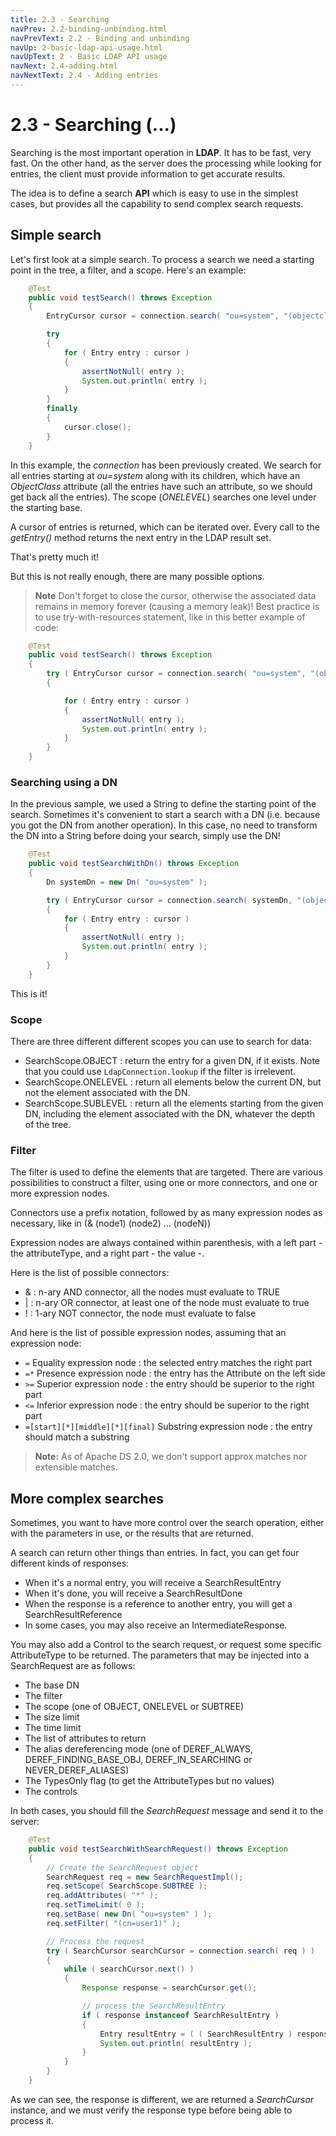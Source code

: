 ```yaml
---
title: 2.3 - Searching
navPrev: 2.2-binding-unbinding.html
navPrevText: 2.2 - Binding and unbinding
navUp: 2-basic-ldap-api-usage.html
navUpText: 2 - Basic LDAP API usage
navNext: 2.4-adding.html
navNextText: 2.4 - Adding entries
---
```


# 2.3 - Searching (...)

Searching is the most important operation in **LDAP**. It has to be fast, very fast. On the other hand, as the server does the processing while looking for entries, the client must provide information to get accurate results.

The idea is to define a search **API** which is easy to use in the simplest cases, but provides all the capability to send complex search requests.

## Simple search

Let's first look at a simple search. To process a search we need a starting point in the tree, a filter, and a scope. Here's an example:

```java
    @Test
    public void testSearch() throws Exception
    {
        EntryCursor cursor = connection.search( "ou=system", "(objectclass=*)", SearchScope.ONELEVEL );

        try
        {
            for ( Entry entry : cursor )
            {
                assertNotNull( entry );
                System.out.println( entry );
            }
        }
        finally
        {
            cursor.close();
        }
    }
```

In this example, the _connection_ has been previously created. We search for all entries starting at *ou=system* along with its children, which have an _ObjectClass_ attribute (all the entries have such an attribute, so we should get back all the entries). The scope (_ONELEVEL_) searches one level under the starting base.

A cursor of entries is returned, which can be iterated over. Every call to the _getEntry()_ method returns the next entry in the LDAP result set.

That's pretty much it!

But this is not really enough, there are many possible options.

>**Note** Don't forget to close the cursor, otherwise the associated data remains in memory forever (causing a memory leak)! Best practice is to use try-with-resources statement, like in this better example of code:


```java
    @Test
    public void testSearch() throws Exception
    {
        try ( EntryCursor cursor = connection.search( "ou=system", "(objectclass=*)", SearchScope.ONELEVEL ) )
        {

            for ( Entry entry : cursor )
            {
                assertNotNull( entry );
                System.out.println( entry );
            }
        }
    }
```

### Searching using a DN

In the previous sample, we used a String to define the starting point of the search. Sometimes it's convenient to start a search with a DN (i.e. because you got the DN from another operation). In this case, no need to transform the DN into a String before doing your search, simply use the DN!

```java
    @Test
    public void testSearchWithDn() throws Exception
    {
        Dn systemDn = new Dn( "ou=system" );

        try ( EntryCursor cursor = connection.search( systemDn, "(objectclass=*)", SearchScope.ONELEVEL ) )
        {
            for ( Entry entry : cursor )
            {
                assertNotNull( entry );
                System.out.println( entry );
            }
        }
    }
```

This is it!

### Scope 

There are three different different scopes you can use to search for data:

* SearchScope.OBJECT : return the entry for a given DN, if it exists. Note that you could use `LdapConnection.lookup` if the filter is irrelevent.
* SearchScope.ONELEVEL : return all elements below the current DN, but not the element associated with the DN.
* SearchScope.SUBLEVEL : return all the elements starting from the given DN, including the element associated with the DN, whatever the depth of the tree.

### Filter

The filter is used to define the elements that are targeted. There are various possibilities to construct a filter, using one or more connectors, and one or more expression nodes.

Connectors use a prefix notation, followed by as many expression nodes as necessary, like in (& (node1) (node2) ... (nodeN))

Expression nodes are always contained within parenthesis, with a left part - the attributeType, and a right part - the value -.

Here is the list of possible connectors:

* & : n-ary AND connector, all the nodes must evaluate to TRUE
* | : n-ary OR connector, at least one of the node must evaluate to true
* ! : 1-ary NOT connector, the node must evaluate to false

And here is the list of possible expression nodes, assuming that an expression node:

* `=` Equality expression node : the selected entry matches the right part
* `=*` Presence expression node : the entry has the Attribute on the left side
* `>=` Superior expression node : the entry should be superior to the right part
* `<=` Inferior expression node : the entry should be superior to the right part
* `=[start][*][middle][*][final]` Substring expression node : the entry should match a substring

>**Note:**  As of Apache DS 2.0, we don't support approx matches nor extensible matches.

## More complex searches

Sometimes, you want to have more control over the search operation, either with the parameters in use, or the results that are returned.

A search can return other things than entries. In fact, you can get four different kinds of responses:

* When it's a normal entry, you will receive a SearchResultEntry
* When it's done, you will receive a SearchResultDone
* When the response is a reference to another entry, you will get a SearchResultReference
* In some cases, you may also receive an IntermediateResponse.

You may also add a Control to the search request, or request some specific AttributeType to be returned. The parameters that may be injected into a SearchRequest are as follows:

* The base DN 
* The filter
* The scope (one of OBJECT, ONELEVEL or SUBTREE)
* The size limit
* The time limit
* The list of attributes to return
* The alias dereferencing mode (one of DEREF_ALWAYS, DEREF_FINDING_BASE_OBJ, DEREF_IN_SEARCHING or NEVER_DEREF_ALIASES)
* The TypesOnly flag (to get the AttributeTypes but no values)
* The controls

In both cases, you should fill the _SearchRequest_ message and send it to the server:

```Java
    @Test
    public void testSearchWithSearchRequest() throws Exception
    {
        // Create the SearchRequest object
        SearchRequest req = new SearchRequestImpl();
        req.setScope( SearchScope.SUBTREE );
        req.addAttributes( "*" );
        req.setTimeLimit( 0 );
        req.setBase( new Dn( "ou=system" ) );
        req.setFilter( "(cn=user1)" );

        // Process the request
        try ( SearchCursor searchCursor = connection.search( req ) ) 
        {
            while ( searchCursor.next() )
            {
                Response response = searchCursor.get();

                // process the SearchResultEntry
                if ( response instanceof SearchResultEntry )
                {
                    Entry resultEntry = ( ( SearchResultEntry ) response ).getEntry();
                    System.out.println( resultEntry );
                }
            }
        }
    }
```

As we can see, the response is different, we are returned a _SearchCursor_ instance, and we must verify the response type before being able to process it.

